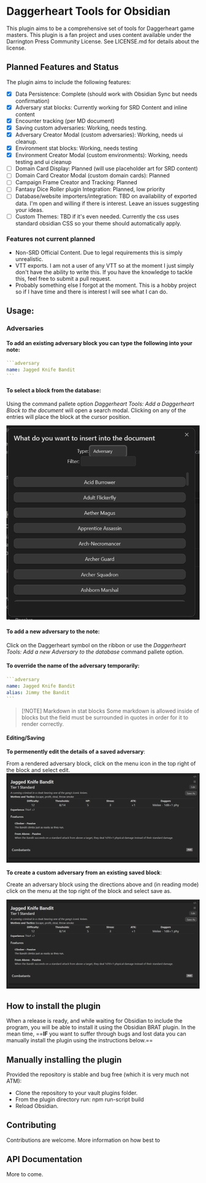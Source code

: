 # Daggerheart Tools for Obsidian

This plugin aims to be a comprehensive set of tools for Daggerheart game masters. This plugin is a fan project and uses content available under the Darrington Press Community License. See LICENSE.md for details about the license.
## Planned Features and Status

The plugin aims to include the following features:

- [x] Data Persistence: Complete (should work with Obsidian Sync but needs confirmation)
- [x] Adversary stat blocks: Currently working for SRD Content and inline content
- [x] Encounter tracking (per MD document)
- [x] Saving custom adversaries: Working, needs testing.
- [x] Adversary Creator Modal (custom adversaries): Working, needs ui cleanup.
- [x] Environment stat blocks: Working, needs testing
- [x] Environment Creator Modal (custom environments): Working, needs testing and ui cleanup
- [ ] Domain Card Display: Planned (will use placeholder art for SRD content)
- [ ] Domain Card Creator Modal (custom domain cards): Planned
- [ ] Campaign Frame Creator and Tracking: Planned
- [ ] Fantasy Dice Roller plugin Integration: Planned, low priority
- [ ] Database/website importers/integration: TBD on availability of exported data. I'm open and willing if there is interest. Leave an issues suggesting your ideas.
- [ ] Custom Themes: TBD if it's even needed. Currently the css uses standard obsidian CSS so your theme should automatically apply.

### Features not current planned
- Non-SRD Official Content. Due to legal requirements this is simply unrealistic.
- VTT exports. I am not a user of any VTT so at the moment I just simply don't have the ability to write this. If you have the knowledge to tackle this, feel free to submit a pull request.
- Probably something else I forgot at the moment. This is a hobby project so if I have time and there is interest I will see what I can do.

## Usage:

### Adversaries

#### To add an existing adversary block you can type the following into your note:
````yaml
```adversary
name: Jagged Knife Bandit
```
````

#### To select a block from the database:
Using the command pallete option *Daggerheart Tools: Add a Daggerheart Block to the document* will open a search modal. Clicking on any of the entries will place the block at the cursor position.

![Search Function Example](/docs/images/search-function.png)

#### To add a new adversary to the note:
Click on the Daggerheart symbol on the ribbon or use the *Daggerheart Tools: Add a new Adversary to the database* command pallete option.

#### To override the name of the adversary temporarily:

````yaml
```adversary
name: Jagged Knife Bandit
alias: Jimmy the Bandit
```
````

> [!NOTE] Markdown in stat blocks
> Some markdown is allowed inside of blocks but the field must be surrounded in quotes in order for it to render correctly.


#### Editing/Saving
**To permenently edit the details of a saved adversary**:

From a rendered adversary block, click on the menu icon in the top right of the block and select edit.
![Screenshot of adversary menu](/docs/images/adversary-menu.png)

**To create a custom adversary from an existing saved block**:

Create an adversary block using the directions above and (in reading mode) click on the menu at the top right of the block and select save as.

![Screenshot of adversary menu](/docs/images/adversary-menu.png)


## How to install the plugin

When a release is ready, and while waiting for Obsidian to include the program, you will be able to install it using the Obsidian BRAT plugin. In the mean time, ==**IF** you want to suffer through bugs and lost data you can manually install the plugin using the instructions below.==

## Manually installing the plugin

Provided the repository is stable and bug free (which it is very much not ATM):

- Clone the repository to your vault plugins folder.
- From the plugin directory run: npm run-script build
- Reload Obsidian.

## Contributing

Contributions are welcome. More information on how best to 
## API Documentation

More to come.
